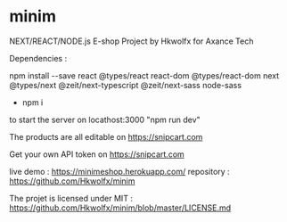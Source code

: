 # minim

NEXT/REACT/NODE.js E-shop Project by Hkwolfx for Axance Tech

Dependencies :

npm install --save react @types/react react-dom
@types/react-dom next @types/next
@zeit/next-typescript @zeit/next-sass node-sass

+ npm i 


to start the server on locathost:3000 "npm run dev"


The products are all editable on https://snipcart.com

Get your own API token on https://snipcart.com

live demo : https://minimeshop.herokuapp.com/
repository : https://github.com/Hkwolfx/minim

The projet is licensed under MIT : https://github.com/Hkwolfx/minim/blob/master/LICENSE.md
